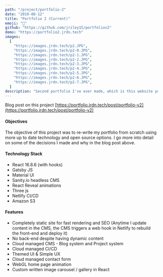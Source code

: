```yaml
---
path: "/project/portfolio-2"
date: "2019-08-12"
title: "Portfolio 2 (Current)"
emoji: "🧑"
github: "https://github.com/jriley15/portfoliov2"
demo: "https://portfolio2.jrdn.tech"
images:
  [
    "https://images.jrdn.tech/p2.JPG",
    "https://images.jrdn.tech/p2-0.JPG",
    "https://images.jrdn.tech/p2-1.JPG",
    "https://images.jrdn.tech/p2-2.JPG",
    "https://images.jrdn.tech/p2-3.JPG",
    "https://images.jrdn.tech/p2-4.JPG",
    "https://images.jrdn.tech/p2-5.JPG",
    "https://images.jrdn.tech/p2-6.JPG",
    "https://images.jrdn.tech/p2-7.JPG",
  ]
description: "Second portfolio I've ever made, which is this website you're on right now."
---
```


Blog post on this project [https://portfolio.jrdn.tech/post/portfolio-v2](https://portfolio.jrdn.tech/post/portfolio-v2)

#### Objectives

The objective of this project was to re-write my portfolio from scratch using more up to date technology and open source options. I go more into detail on some of the decisions I made and why in the blog post above.

#### Technology Stack

- React 16.8.6 (with hooks)
- Gatsby JS
- Material UI
- Sanity.io headless CMS
- React Reveal animations
- Three js
- Netlify CI/CD
- Amazon S3

#### Features

- Completely static site for fast rendering and SEO (Anytime I update content in the CMS, the CMS triggers a web hook in Netlify to rebuild the front-end and deploy it)
- No back-end despite having dynamic content
- Cloud managed CMS - Blog system and Project system
- Cloud managed CI/CD
- Themed UI & Simple UX
- Cloud managed contact form
- WebGL home page animation
- Custom written image carousel / gallery in React
